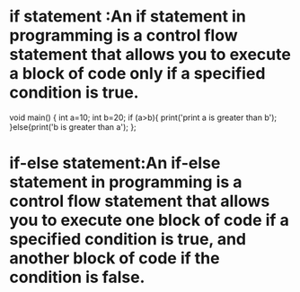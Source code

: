 # if statement :An if statement in programming is a control flow statement that allows you to execute a block of code only if a specified condition is true.
void main() {
 int a=10;
   int b=20;
  if (a>b){
    print('print a is greater than b');
  }else{print('b is greater than a');
  };

  # if-else statement:An if-else statement in programming is a control flow statement that allows you to execute one block of code if a specified condition is true, and another block of code if the condition is false.
  







